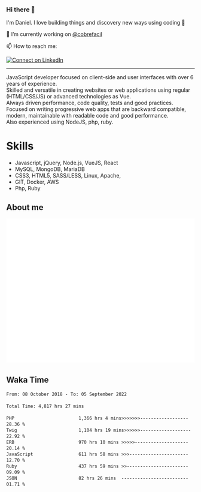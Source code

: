### Hi there 👋

I'm Daniel. I love building things and discovery new ways using coding :raised_hands: 

🔭 I’m currently working on [@cobrefacil](https://www.cobrefacil.com.br/)

📫 How to reach me:

[![Connect on LinkedIn](https://img.shields.io/badge/--linkedin?label=LinkedIn&logo=LinkedIn&style=social)](https://www.linkedin.com/in/daniel-cerverizzo/)

---

JavaScript developer focused on client-side and user interfaces with over 6 years of experience.  
Skilled and versatile in creating websites or web applications using regular (HTML/CSS/JS) or advanced technologies as Vue.  
Always driven performance, code quality, tests and good practices.  
 Focused on writing progressive web apps that are backward compatible, modern, maintainable with readable code and good performance.  
Also experienced using NodeJS, php, ruby. 


# Skills

 - Javascript, jQuery, Node.js, VueJS, React
 - MySQL, MongoDB, MariaDB    
 - CSS3, HTML5, SASS/LESS,  Linux, Apache,
 - GIT, Docker, AWS
 - Php, Ruby

## About me

![Metrics](/github-metrics.svg)

## Waka Time

<!--START_SECTION:waka-->

```text
From: 08 October 2018 - To: 05 September 2022

Total Time: 4,817 hrs 27 mins

PHP                        1,366 hrs 4 mins>>>>>>>------------------   28.36 %
Twig                       1,104 hrs 19 mins>>>>>>-------------------   22.92 %
ERB                        970 hrs 10 mins >>>>>--------------------   20.14 %
JavaScript                 611 hrs 58 mins >>>----------------------   12.70 %
Ruby                       437 hrs 59 mins >>-----------------------   09.09 %
JSON                       82 hrs 26 mins  -------------------------   01.71 %
```

<!--END_SECTION:waka-->

